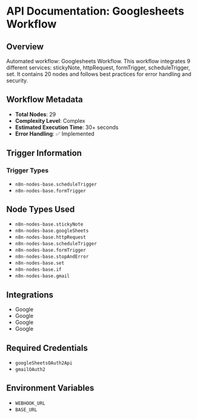 # API Documentation: Googlesheets Workflow

## Overview
Automated workflow: Googlesheets Workflow. This workflow integrates 9 different services: stickyNote, httpRequest, formTrigger, scheduleTrigger, set. It contains 20 nodes and follows best practices for error handling and security.

## Workflow Metadata
- **Total Nodes**: 29
- **Complexity Level**: Complex
- **Estimated Execution Time**: 30+ seconds
- **Error Handling**: ✅ Implemented

## Trigger Information
### Trigger Types
- `n8n-nodes-base.scheduleTrigger`
- `n8n-nodes-base.formTrigger`

## Node Types Used
- `n8n-nodes-base.stickyNote`
- `n8n-nodes-base.googleSheets`
- `n8n-nodes-base.httpRequest`
- `n8n-nodes-base.scheduleTrigger`
- `n8n-nodes-base.formTrigger`
- `n8n-nodes-base.stopAndError`
- `n8n-nodes-base.set`
- `n8n-nodes-base.if`
- `n8n-nodes-base.gmail`

## Integrations
- Google
- Google
- Google
- Google

## Required Credentials
- `googleSheetsOAuth2Api`
- `gmailOAuth2`

## Environment Variables
- `WEBHOOK_URL`
- `BASE_URL`
